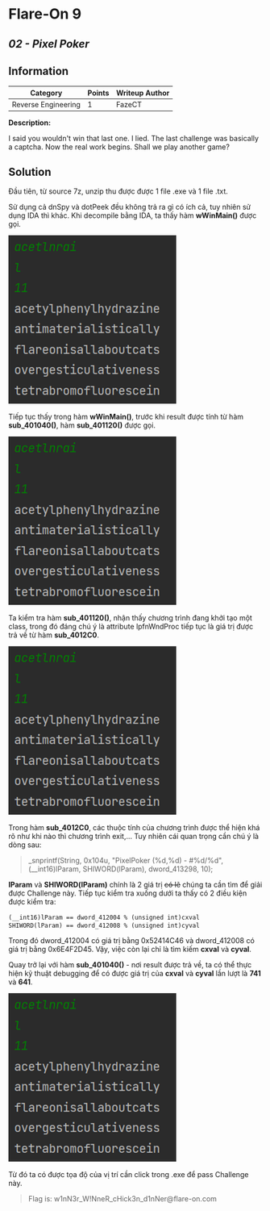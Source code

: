 # __Flare-On 9__ 
## _02 - Pixel Poker_

## Information
**Category** | **Points** | **Writeup Author**
--- | --- | ---
Reverse Engineering | 1 | FazeCT

**Description:** 

I said you wouldn't win that last one. I lied. The last challenge was basically a captcha. Now the real work begins. Shall we play another game?

## Solution
Đầu tiên, từ source 7z, unzip thu được được 1 file .exe và 1 file .txt.

Sử dụng cả dnSpy và dotPeek đều không trả ra gì có ích cả, tuy nhiên sử dụng IDA thì khác.
Khi decompile bằng IDA, ta thấy hàm **wWinMain()** được gọi.

![WinMain](Images/image_2022-10-01_094719698.png)

Tiếp tục thấy trong hàm **wWinMain()**, trước khi result được tính từ hàm **sub_401040()**, hàm **sub_401120()** được gọi.

![401120](Images/image_2022-10-01_094719698.png)

Ta kiểm tra hàm **sub_401120()**, nhận thấy chương trình đang khởi tạo một class, trong đó đáng chú ý là attribute lpfnWndProc tiếp tục là giá trị được trả về từ hàm **sub_4012C0**.

![4012C0](Images/image_2022-10-01_094719698.png)

Trong hàm **sub_4012C0**, các thuộc tính của chương trình được thể hiện khá rõ như khi nào thì chương trình exit,... Tuy nhiên cái quan trọng cần chú ý là dòng sau:

> _snprintf(String, 0x104u, "PixelPoker (%d,%d) - #%d/%d",(__int16)lParam, SHIWORD(lParam), dword_413298, 10);

**lParam** và **SHIWORD(lParam)** chính là 2 giá trị ~~có lẽ~~ chúng ta cần tìm để giải được Challenge này.
Tiếp tục kiểm tra xuống dưới ta thấy có 2 điều kiện được kiểm tra:
```
(__int16)lParam == dword_412004 % (unsigned int)cxval 
SHIWORD(lParam) == dword_412008 % (unsigned int)cyval
```
Trong đó dword_412004 có giá trị bằng 0x52414C46 và dword_412008 có giá trị bằng 0x6E4F2D45.
Vậy, việc còn lại chỉ là tìm kiếm **cxval** và **cyval**.

Quay trở lại với hàm **sub_401040()** - nơi result được trả về, ta có thể thực hiện kỹ thuật debugging để có được giá trị của **cxval** và **cyval** lần lượt là **741** và **641**.

![401040](Images/image_2022-10-01_094719698.png)

Từ đó ta có được tọa độ của vị trí cần click trong .exe để pass Challenge này.

> Flag is: w1nN3r_W<span>!NneR_cHick3n_d1nNer@fla</span>re-on.com

